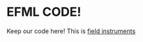 # EFML CODE!

Keep our code here!
This is [field instruments](htps://github.com/jadelson/efmlcodebank/tree/master/field_instruments)
